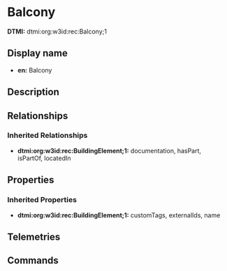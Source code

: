 # Balcony
**DTMI:** dtmi:org:w3id:rec:Balcony;1
## Display name
- **en:** Balcony
## Description
## Relationships
### Inherited Relationships
* **dtmi:org:w3id:rec:BuildingElement;1:** documentation, hasPart, isPartOf, locatedIn
## Properties
### Inherited Properties
* **dtmi:org:w3id:rec:BuildingElement;1:** customTags, externalIds, name
## Telemetries
## Commands
